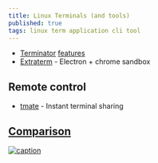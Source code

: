 ```yaml
---
title: Linux Terminals (and tools)
published: true
tags: linux term application cli tool
---
```


- [Terminator](https://code.launchpad.net/terminator/) [features](https://github.com/software-jessies-org/jessies/wiki/Terminator)
- [Extraterm](https://extraterm.org/index.html) - Electron + chrome sandbox

## Remote control

- [tmate](https://tmate.io/) - Instant terminal sharing


## [Comparison](https://lifehacker.com/5858676/the-best-terminal-emulator-for-linux)

[![caption](https://img.youtube.com/vi/2XLZ4Z8LpEE/0.jpg)](https://www.youtube.com/watch?v=2XLZ4Z8LpEE)